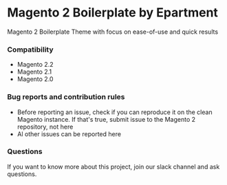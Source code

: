 # Magento 2 Boilerplate by Epartment
Magento 2 Boilerplate Theme with focus on ease-of-use and quick results

### Compatibility
* Magento 2.2
* Magento 2.1
* Magento 2.0

### Bug reports and contribution rules
- Before reporting an issue, check if you can reproduce it on the clean Magento instance. If that's true, submit issue to the Magento 2 repository, not here
- Al other issues can be reported here

### Questions
If you want to know more about this project, join our slack channel and ask questions.
